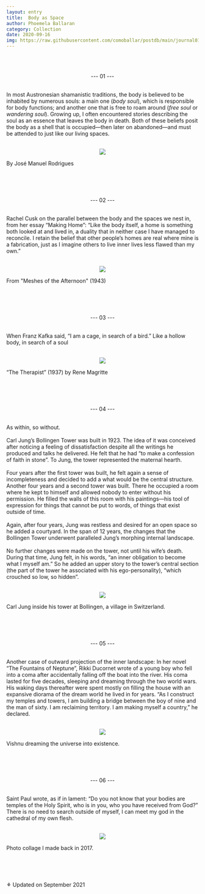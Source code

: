 ```yaml
---
layout: entry
title:  Body as Space
author: Phoemela Ballaran
category: Collection
date: 2020-09-16
img: https://raw.githubusercontent.com/comoballar/postdb/main/journal01/01.png
---
```

<br><br>
<p align="center">--- 01 ---</p>
<br>
In most Austronesian shamanistic traditions, the body is believed to be inhabited by numerous souls: a main one (<i>body soul</i>), which is responsible for body functions; and another one that is free to roam around (<i>free soul</i> or <i>wandering soul</i>). Growing up, I often encountered stories describing the soul as an essence that leaves the body in death. Both of these beliefs posit the body as a shell that is occupied—then later on abandoned—and must be attended to just like our living spaces.
<br><br>
<p align="center"><img src="https://raw.githubusercontent.com/comoballar/postdb/main/journal01/01.png"/><figcaption>By José Manuel Rodrigues</figcaption></p>
<br><br><br>
<p align="center">--- 02 ---</p>
<br>
Rachel Cusk on the parallel between the body and the spaces we nest in, from her essay “Making Home”: “Like the body itself, a home is something both looked at and lived in, a duality that in neither case I have managed to reconcile. I retain the belief that other people’s homes are real where mine is a fabrication, just as I imagine others to live inner lives less flawed than my own.”
<br><br>
<p align="center"><img src="https://raw.githubusercontent.com/comoballar/postdb/main/journal01/02.png"/><figcaption>From "Meshes of the Afternoon" (1943)</figcaption></p>
<br><br><br>
<p align="center">--- 03 ---</p>
<br>
When Franz Kafka said, “I am a cage, in search of a bird.” Like a hollow body, in search of a soul
<br><br>
<p align="center"><img class="vertical" src="https://raw.githubusercontent.com/comoballar/postdb/main/journal01/03.png"/><figcaption>“The Therapist” (1937) by Rene Magritte</figcaption></p>
<br><br><br>
<p align="center">--- 04 ---</p>
<br>
As within, so without.<br><br>
Carl Jung’s Bollingen Tower was built in 1923. The idea of it was conceived after noticing a feeling of dissatisfaction despite all the writings he produced and talks he delivered. He felt that he had “to make a confession of faith in stone”. To Jung, the tower represented the maternal hearth.<br><br>
Four years after the first tower was built, he felt again a sense of incompleteness and decided to add a what would be the central structure. Another four years and a second tower was built. There he occupied a room where he kept to himself and allowed nobody to enter without his permission. He filled the walls of this room with his paintings—his tool of expression for things that cannot be put to words, of things that exist outside of time.<br><br>
Again, after four years, Jung was restless and desired for an open space so he added a courtyard. In the span of 12 years, the changes that the Bollingen Tower underwent paralleled Jung’s morphing internal landscape.<br><br>
No further changes were made on the tower, not until his wife’s death. During that time, Jung felt, in his words, “an inner obligation to become what I myself am.” So he added an upper story to the tower’s central section (the part of the tower he associated with his ego-personality), “which crouched so low, so hidden”.<br><br>
<p align="center"><img class="vertical" src="https://raw.githubusercontent.com/comoballar/postdb/main/journal01/04.png"/><figcaption>Carl Jung inside his tower at Bollingen, a village in Switzerland.</figcaption></p>
<br><br><br>
<p align="center">--- 05 ---</p>
<br>
Another case of outward projection of the inner landscape: In her novel “The Fountains of Neptune”, Rikki Ducornet wrote of a young boy who fell into a coma after accidentally falling off the boat into the river. His coma lasted for five decades, sleeping and dreaming through the two world wars. His waking days thereafter were spent mostly on filling the house with an expansive diorama of the dream world he lived in for years.  “As I construct my temples and towers, I am building a bridge between the boy of nine and the man of sixty. I am reclaiming territory. I am making myself a country,” he declared.
<br><br>
<p align="center"><img src="https://raw.githubusercontent.com/comoballar/postdb/main/journal01/05.png"/><figcaption>Vishnu dreaming the universe into existence.</figcaption></p>
<br><br><br>
<p align="center">--- 06 ---</p>
<br>
Saint Paul wrote, as if in lament: “Do you not know that your bodies are temples of the Holy Spirit, who is in you, who you have received from God?” There is no need to search outside of myself, I can meet my god in the cathedral of my own flesh.
<br><br>
<p align="center"><img src="https://raw.githubusercontent.com/comoballar/postdb/main/journal01/06.png"/><figcaption>Photo collage I made back in 2017.</figcaption></p>
<br><br><br>
<p>⚘ Updated on September 2021</p>
<br> 
